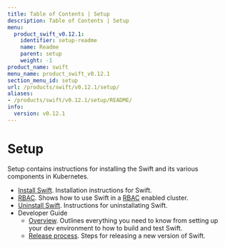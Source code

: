 ```yaml
---
title: Table of Contents | Setup
description: Table of Contents | Setup
menu:
  product_swift_v0.12.1:
    identifier: setup-readme
    name: Readme
    parent: setup
    weight: -1
product_name: swift
menu_name: product_swift_v0.12.1
section_menu_id: setup
url: /products/swift/v0.12.1/setup/
aliases:
- /products/swift/v0.12.1/setup/README/
info:
  version: v0.12.1
---
```


# Setup

Setup contains instructions for installing the Swift and its various components in Kubernetes.

- [Install Swift](/products/swift/v0.12.1/setup/install). Installation instructions for Swift.
- [RBAC](/products/swift/v0.12.1/setup/rbac). Shows how to use Swift in a [RBAC](https://kubernetes.io/docs/admin/authorization/rbac/) enabled cluster.
- [Uninstall Swift](/products/swift/v0.12.1/setup/uninstall). Instructions for uninstallating Swift.
- Developer Guide
  - [Overview](/products/swift/v0.12.1/setup/developer-guide/overview). Outlines everything you need to know from setting up your dev environment to how to build and test Swift.
  - [Release process](/products/swift/v0.12.1/setup/developer-guide/release). Steps for releasing a new version of Swift.
